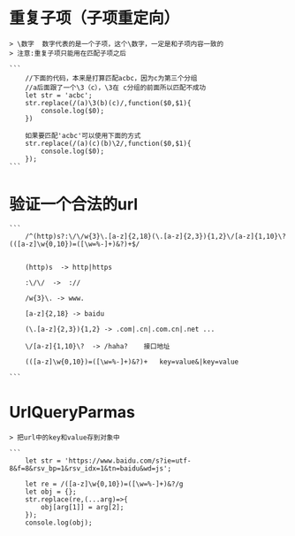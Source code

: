 # 重复子项（子项重定向）
    
    > \数字  数字代表的是一个子项，这个\数字，一定是和子项内容一致的
    > 注意:重复子项只能用在匹配子项之后

    ```
        //下面的代码，本来是打算匹配acbc，因为c为第三个分组
        //a后面跟了一个\3（c），\3在 c分组的前面所以匹配不成功
        let str = 'acbc';
        str.replace(/(a)\3(b)(c)/,function($0,$1){
            console.log($0);
        })

        如果要匹配'acbc'可以使用下面的方式
        str.replace(/(a)(c)(b)\2/,function($0,$1){
            console.log($0);
        });
    ```

# 验证一个合法的url
    ```
        /^(http)s?:\/\/w{3}\.[a-z]{2,18}(\.[a-z]{2,3}){1,2}\/[a-z]{1,10}\?(([a-z]\w{0,10})=([\w=%-]+)&?)+$/


        (http)s  -> http|https

        :\/\/  ->  ://

        /w{3}\. -> www.

        [a-z]{2,18} -> baidu

        (\.[a-z]{2,3}){1,2} -> .com|.cn|.com.cn|.net ...

        \/[a-z]{1,10}\?  -> /haha?    接口地址

        (([a-z]\w{0,10})=([\w=%-]+)&?)+   key=value&|key=value

    ```
# UrlQueryParmas

    > 把url中的key和value存到对象中

    ```
        let str = 'https://www.baidu.com/s?ie=utf-8&f=8&rsv_bp=1&rsv_idx=1&tn=baidu&wd=js';

        let re = /([a-z]\w{0,10})=([\w=%-]+)&?/g
        let obj = {};
        str.replace(re,(...arg)=>{
            obj[arg[1]] = arg[2];
        });
        console.log(obj);

